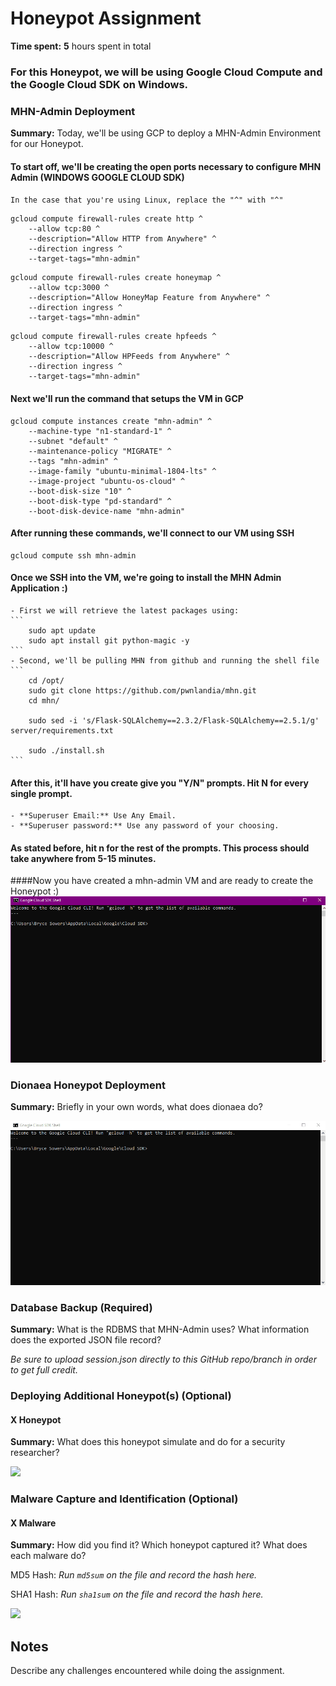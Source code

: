 # Honeypot Assignment

**Time spent:** **5** hours spent in total

### For this Honeypot, we will be using Google Cloud Compute and the Google Cloud SDK on Windows.

### MHN-Admin Deployment

**Summary:** Today, we'll be using GCP to deploy a MHN-Admin Environment for our Honeypot.

#### To start off, we'll be creating the open ports necessary to configure MHN Admin (WINDOWS GOOGLE CLOUD SDK)
`In the case that you're using Linux, replace the "^" with "^"`
```
gcloud compute firewall-rules create http ^
    --allow tcp:80 ^
    --description="Allow HTTP from Anywhere" ^
    --direction ingress ^
    --target-tags="mhn-admin"
```
```
gcloud compute firewall-rules create honeymap ^
    --allow tcp:3000 ^
    --description="Allow HoneyMap Feature from Anywhere" ^
    --direction ingress ^
    --target-tags="mhn-admin"
```
```
gcloud compute firewall-rules create hpfeeds ^
    --allow tcp:10000 ^
    --description="Allow HPFeeds from Anywhere" ^
    --direction ingress ^
    --target-tags="mhn-admin"
```

#### Next we'll run the command that setups the VM in GCP

```
gcloud compute instances create "mhn-admin" ^
    --machine-type "n1-standard-1" ^
    --subnet "default" ^
    --maintenance-policy "MIGRATE" ^
    --tags "mhn-admin" ^
    --image-family "ubuntu-minimal-1804-lts" ^
    --image-project "ubuntu-os-cloud" ^
    --boot-disk-size "10" ^
    --boot-disk-type "pd-standard" ^
    --boot-disk-device-name "mhn-admin"
```

#### After running these commands, we'll connect to our VM using SSH

```
gcloud compute ssh mhn-admin
```

#### Once we SSH into the VM, we're going to install the MHN Admin Application :)
	- First we will retrieve the latest packages using:
	```
		sudo apt update
		sudo apt install git python-magic -y
	```
	- Second, we'll be pulling MHN from github and running the shell file
	```
		cd /opt/
		sudo git clone https://github.com/pwnlandia/mhn.git
		cd mhn/
		
		sudo sed -i 's/Flask-SQLAlchemy==2.3.2/Flask-SQLAlchemy==2.5.1/g' server/requirements.txt
		
		sudo ./install.sh
	```
#### After this, it'll have you create give you "Y/N" prompts. Hit N for every single prompt.
	- **Superuser Email:** Use Any Email.
	- **Superuser password:** Use any password of your choosing.
#### As stated before, hit n for the rest of the prompts. This process should take anywhere from 5-15 minutes.
####Now you have created a mhn-admin VM and are ready to create the Honeypot :)
<img src="mhn-admin.gif">

### Dionaea Honeypot Deployment 

**Summary:** Briefly in your own words, what does dionaea do?

<img src="dionaea-honeypot.gif">

### Database Backup (Required) 

**Summary:** What is the RDBMS that MHN-Admin uses? What information does the exported JSON file record?

*Be sure to upload session.json directly to this GitHub repo/branch in order to get full credit.*

### Deploying Additional Honeypot(s) (Optional)

#### X Honeypot

**Summary:** What does this honeypot simulate and do for a security researcher?

<img src="x-honeypot.gif">

### Malware Capture and Identification (Optional)

#### X Malware

**Summary:** How did you find it? Which honeypot captured it? What does each malware do?

MD5 Hash: *Run `md5sum` on the file and record the hash here.*

SHA1 Hash: *Run `sha1sum` on the file and record the hash here.*

<img src="x-malware.gif">

## Notes

Describe any challenges encountered while doing the assignment.